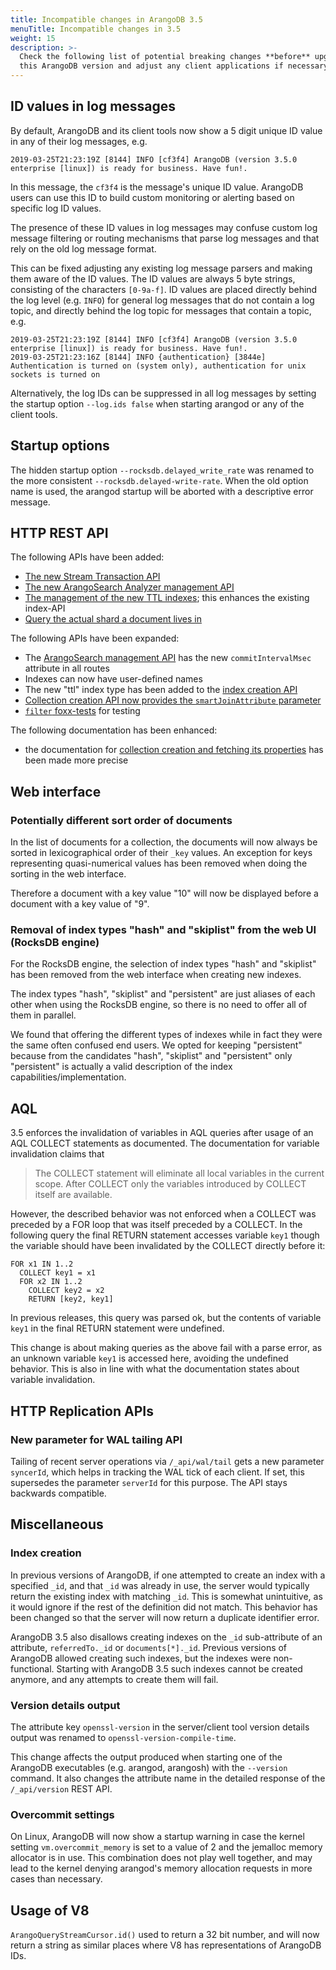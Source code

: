 ```yaml
---
title: Incompatible changes in ArangoDB 3.5
menuTitle: Incompatible changes in 3.5
weight: 15
description: >-
  Check the following list of potential breaking changes **before** upgrading to
  this ArangoDB version and adjust any client applications if necessary
---
```

## ID values in log messages

By default, ArangoDB and its client tools now show a 5 digit unique ID value in
any of their log messages, e.g.

```
2019-03-25T21:23:19Z [8144] INFO [cf3f4] ArangoDB (version 3.5.0 enterprise [linux]) is ready for business. Have fun!.
```

In this message, the `cf3f4` is the message's unique ID value. ArangoDB users can
use this ID to build custom monitoring or alerting based on specific log ID values.

The presence of these ID values in log messages may confuse custom log message filtering 
or routing mechanisms that parse log messages and that rely on the old log message
format.

This can be fixed adjusting any existing log message parsers and making them aware
of the ID values. The ID values are always 5 byte strings, consisting of the characters
`[0-9a-f]`. ID values are placed directly behind the log level (e.g. `INFO`) for
general log messages that do not contain a log topic, and directly behind the log
topic for messages that contain a topic, e.g. 

```
2019-03-25T21:23:19Z [8144] INFO [cf3f4] ArangoDB (version 3.5.0 enterprise [linux]) is ready for business. Have fun!.
2019-03-25T21:23:16Z [8144] INFO {authentication} [3844e] Authentication is turned on (system only), authentication for unix sockets is turned on
```

Alternatively, the log IDs can be suppressed in all log messages by setting the startup
option `--log.ids false` when starting arangod or any of the client tools.

## Startup options

The hidden startup option `--rocksdb.delayed_write_rate` was renamed to the more
consistent `--rocksdb.delayed-write-rate`. When the old option name is used, the 
arangod startup will be aborted with a descriptive error message.

## HTTP REST API
The following APIs have been added:

- [The new Stream Transaction API](../../develop/http-api/transactions/_index.md)
- [The new ArangoSearch Analyzer management API](../../develop/http-api/analyzers.md)
- [The management of the new TTL indexes](../../develop/http-api/indexes/ttl.md); this enhances the existing index-API
- [Query the actual shard a document lives in](../../develop/http-api/collections.md#get-the-responsible-shard-for-a-document)

The following APIs have been expanded:

- The [ArangoSearch management API](../../develop/http-api/views/arangosearch-views.md) has the new `commitIntervalMsec` attribute in all routes
- Indexes can now have user-defined names
- The new "ttl" index type has been added to the [index creation API](../../develop/http-api/indexes/_index.md)
- [Collection creation API now provides the `smartJoinAttribute` parameter](../../develop/javascript-api/@arangodb/db-object.md#db_createcollection-name--properties--type--options)
- [`filter` foxx-tests](../../develop/http-api/foxx.md#miscellaneous) for testing

The following documentation has been enhanced:

- the documentation for [collection creation and fetching its properties](../../develop/http-api/collections.md) has been made more precise

## Web interface

### Potentially different sort order of documents

In the list of documents for a collection, the documents will now always be sorted
in lexicographical order of their `_key` values. An exception for keys representing 
quasi-numerical values has been removed when doing the sorting in the web interface.

Therefore a document with a key value "10" will now be displayed before a document
with a key value of "9".

### Removal of index types "hash" and "skiplist" from the web UI (RocksDB engine)

For the RocksDB engine, the selection of index types "hash" and "skiplist" 
has been removed from the web interface when creating new indexes. 

The index types "hash", "skiplist" and "persistent" are just aliases of each other 
when using the RocksDB engine, so there is no need to offer all of them in parallel.

We found that offering the different types of indexes while in fact they were the
same often confused end users. We opted for keeping "persistent" because from the
candidates "hash", "skiplist" and "persistent" only "persistent" is actually a valid
description of the index capabilities/implementation.

## AQL

3.5 enforces the invalidation of variables in AQL queries after usage of an AQL 
COLLECT statements as documented. The documentation for variable invalidation claims
that

> The COLLECT statement will eliminate all local variables in the current scope. 
> After COLLECT only the variables introduced by COLLECT itself are available.

However, the described behavior was not enforced when a COLLECT was preceded by a
FOR loop that was itself preceded by a COLLECT. In the following query the final
RETURN statement accesses variable `key1` though the variable should have been 
invalidated by the COLLECT directly before it:

```aql
FOR x1 IN 1..2 
  COLLECT key1 = x1 
  FOR x2 IN 1..2 
    COLLECT key2 = x2 
    RETURN [key2, key1] 
```

In previous releases, this query was
parsed ok, but the contents of variable `key1` in the final RETURN statement were
undefined. 
  
This change is about making queries as the above fail with a parse error, as an 
unknown variable `key1` is accessed here, avoiding the undefined behavior. This is 
also in line with what the documentation states about variable invalidation.

## HTTP Replication APIs

### New parameter for WAL tailing API

Tailing of recent server operations via `/_api/wal/tail` gets a new parameter
`syncerId`, which helps in tracking the WAL tick of each client. If set, this
supersedes the parameter `serverId` for this purpose. The API stays backwards
compatible.

## Miscellaneous

### Index creation

In previous versions of ArangoDB, if one attempted to create an index with a
specified `_id`, and that `_id` was already in use, the server would typically
return the existing index with matching `_id`. This is somewhat unintuitive, as
it would ignore if the rest of the definition did not match. This behavior has
been changed so that the server will now return a duplicate identifier error.

ArangoDB 3.5 also disallows creating indexes on the `_id` sub-attribute of an attribute,
`referredTo._id` or `documents[*]._id`. Previous versions of ArangoDB allowed creating
such indexes, but the indexes were non-functional.
Starting with ArangoDB 3.5 such indexes cannot be created anymore, and any attempts to 
create them will fail.

### Version details output

The attribute key `openssl-version` in the server/client tool version details 
output was renamed to `openssl-version-compile-time`.

This change affects the output produced when starting one of the ArangoDB
executables (e.g. arangod, arangosh) with the `--version` command. It also 
changes the attribute name in the detailed response of the `/_api/version` REST API.

### Overcommit settings

On Linux, ArangoDB will now show a startup warning in case the kernel setting 
`vm.overcommit_memory` is set to a value of 2 and the jemalloc memory allocator 
is in use. This combination does not play well together, and may lead to the 
kernel denying arangod's memory allocation requests in more cases than necessary.

## Usage of V8

`ArangoQueryStreamCursor.id()` used to return a 32 bit number, and will now
return a string as similar places where V8 has representations of ArangoDB IDs.
